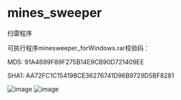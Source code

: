 # mines_sweeper
扫雷程序

可执行程序minesweeper_forWindows.rar校验码：

  MD5: 91A4699F89F275B14E9CB90D721409EE
  
  SHA1: AA72FC1C154198CE36276741D96B9729D5BF8281
  
![image](https://github.com/xiaoxi666/mines_sweeper/blob/master/result/win.PNG)
![image](https://github.com/xiaoxi666/mines_sweeper/blob/master/result/lost.png)
